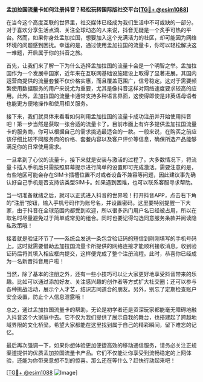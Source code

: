 **孟加拉国流量卡如何注册抖音？轻松玩转国际版社交平台[[TG💪+ @esim1088](https://t.me/s/esim1088)]**

在当今这个高度互联的世界里，社交媒体已经成为我们生活中不可或缺的一部分。对于喜欢分享生活点滴、关注全球动态的人来说，抖音无疑是一个炙手可热的平台。然而，如果你身处孟加拉国，想要加入这个充满活力的社区，却可能因为网络环境的问题感到困扰。幸运的是，通过使用孟加拉国的流量卡，你可以轻松解决这一难题，开启属于你的抖音之旅。

首先，让我们来了解一下为什么选择孟加拉国的流量卡会是一个明智之举。孟加拉国作为一个发展中国家，近年来在互联网基础设施建设上取得了显著进展。其国内运营商提供的流量套餐不仅价格实惠，而且覆盖范围广，信号稳定。这对于需要频繁使用数据服务的用户来说尤为重要，尤其是像抖音这样对网络速度要求较高的应用。此外，孟加拉国的流量卡通常支持多种语言界面，这使得即使是非英语母语者也能更方便地操作和使用相关服务。

接下来，我们就具体来看看如何利用孟加拉国的流量卡成功注册并开始使用抖音吧！第一步当然是获取一张合适的流量卡了。目前市面上有许多提供孟加拉国流量卡的服务商，你可以根据自己的需求挑选最适合的一款。一般来说，在购买之前应该仔细比较不同服务商的价格、套餐内容以及客户评价等信息，确保所选产品能够满足你的日常使用需求。

一旦拿到了心仪的流量卡，接下来就是安装与激活的过程了。大多数情况下，将流量卡插入手机后只需按照屏幕提示进行简单的设置即可完成激活。需要注意的是，有些地区可能会存在SIM卡插槽位置不对或者设备不兼容等问题，因此建议事先确认好自己手机是否支持该类型SIM卡。如果遇到困难，也可以联系客服寻求帮助。

当一切准备就绪之后，就可以正式进入抖音的世界啦！打开抖音APP，点击右下角的“注册”按钮，输入手机号码作为账号名，并设置密码。这里要特别提醒一下大家，由于抖音在全球范围内都受到欢迎，所以很多热门用户名已经被占用，所以在取名时尽量避免过于简单或常见的组合。同时也要记得勾选同意服务条款并阅读隐私政策哦！

接着就是验证环节了——系统会发送一条包含验证码的短信到刚刚填写的手机号码上。这时就需要借助孟加拉国流量卡所提供的网络连接才能顺利接收消息。收到验证码后将其填入相应框内提交，这样便完成了整个注册流程。此时，恭喜你已经成为一名新晋抖音用户啦！

当然，除了基本的注册之外，还有一些小技巧可以让大家更好地享受抖音带来的乐趣。比如可以通过添加好友、关注感兴趣的创作者等方式扩大社交圈；还可以参与各种挑战活动，展示个人才艺，结识志同道合的朋友。另外，别忘了定期检查账户安全设置，防止个人信息泄露哦！

总之，通过孟加拉国流量卡的帮助，无论是初学者还是资深玩家都能毫无障碍地融入抖音这个大家庭中去。它不仅为我们提供了展示自我的舞台，也搭建起了跨越地域界限的文化桥梁。希望大家都能在这里找到属于自己的精彩瞬间，留下难忘的记忆。

最后再次强调一下，如果你想体验更加便捷高效的移动通信服务，请务必关注正规渠道提供的优质孟加拉国流量卡产品。它们不仅能让你享受到流畅稳定的上网体验，还能为你带来意想不到的惊喜。那么还在等什么？赶快行动起来吧！

[[TG💪+ @esim1088](https://t.me/s/esim1088) ![Image](https://i.postimg.cc/4NQfJmqS/Snipaste-2025-05-13-00-14-12.png)]